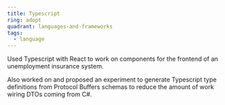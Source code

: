 ```yaml
---
title: Typescript
ring: adopt
quadrant: languages-and-frameworks
tags:
  - language
---
```


Used Typescript with React to work on components for the frontend of an unemployment insurance system.

Also worked on and proposed an experiment to generate Typescript type definitions from Protocol Buffers schemas to reduce the amount of work wiring DTOs coming from C#.
